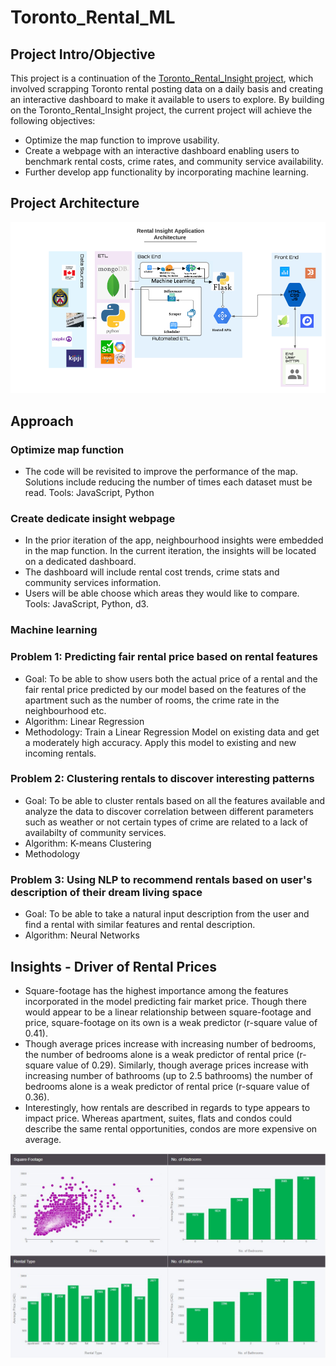 # Toronto_Rental_ML
## Project Intro/Objective

This project is a continuation of the [Toronto_Rental_Insight project](https://github.com/bnarath/Toronto_Rental_Insight), which involved scrapping Toronto rental posting data on a daily basis and creating an interactive dashboard to make it available to users to explore. 
By building on the Toronto_Rental_Insight project, the current project will achieve the following objectives:
*	Optimize the map function to improve usability.
*	Create a webpage with an interactive dashboard enabling users to benchmark rental costs, crime rates, and community service availability. 
*	Further develop app functionality by incorporating machine learning. 

## Project Architecture

<img src="Images/architecture2.png" alt="Architecture" width="1000"/>

## Approach
### Optimize map function
* The code will be revisited to improve the performance of the map.  Solutions include reducing the number of times each dataset must be read. 
Tools: JavaScript, Python
### Create dedicate insight webpage
* In the prior iteration of the app, neighbourhood insights were embedded in the map function. In the current iteration, the insights will be located on a dedicated dashboard. 
* The dashboard will include rental cost trends, crime stats and community services information. 
* Users will be able choose which areas they would like to compare.
Tools: JavaScript, Python, d3. 
### Machine learning 

### Problem 1: Predicting fair rental price based on rental features
* Goal: To be able to show users both the actual price of a rental and the fair rental price predicted by our model based on the features of the apartment such as the number of rooms, the crime rate in the neighbourhood etc. 
* Algorithm: Linear Regression 
* Methodology: Train a Linear Regression Model on existing data and get a moderately high accuracy. Apply this model to existing and new incoming rentals.
### Problem 2: Clustering rentals to discover interesting patterns 
* Goal: To be able to cluster rentals based on all the features available and analyze the data to discover correlation between different parameters such as weather or not certain types of crime are related to a lack of availabilty of community services. 
* Algorithm: K-means Clustering
* Methodology
### Problem 3: Using NLP to recommend rentals based on user's description of their dream living space  
* Goal: To be able to take a natural input description from the user and find a rental with similar features and rental description. 
* Algorithm: Neural Networks


## Insights - Driver of Rental Prices
* Square-footage has the highest importance among the features incorporated in the model predicting fair market price. Though there would appear to be a linear relationship between square-footage and price, square-footage on its own is a weak predictor (r-square value of 0.41). 
* Though average prices increase with increasing number of bedrooms, the number of bedrooms alone is a weak predictor of rental price (r-square value of 0.29). 
Similarly, though average prices increase with increasing number of bathrooms (up to 2.5 bathrooms) the number of bedrooms alone is a weak predictor of rental price (r-square value of 0.36). 
* Interestingly, how rentals are described in regards to type appears to impact price. Whereas apartment, suites, flats and condos could describe the same rental opportunities, condos are more expensive on average.  

<img src="Images/dash.JPG" alt="dashboard" width="1000"/>
